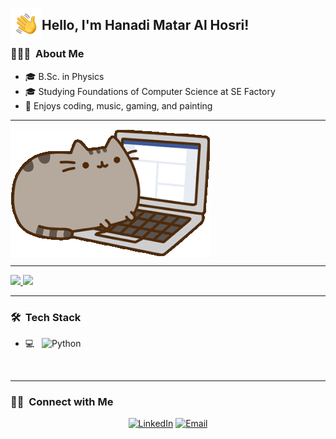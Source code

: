 <img align="left" src="HandWave.gif" style="width: 50px; height: 50px;" /> <h2>  Hello, I'm Hanadi Matar Al Hosri! </h2>

<h3> 👨🏻‍💻 &nbsp;About Me </h3>

- 🎓 B.Sc. in Physics
- 🎓 Studying Foundations of Computer Science at SE Factory
- 🤔 Enjoys coding, music, gaming, and painting

<hr>
<img align="center" src="catlaptop.gif" /> 
<hr>

<a href="https://github.com/HanadiHosri">
  <img height="180em" src="https://github-readme-stats.vercel.app/api?username=HanadiHosri&theme=buefy&show_icons=true" />
  <img height="180em" src="https://github-readme-stats.vercel.app/api/top-langs/?username=HanadiHosri&theme=buefy&layout=compact" />
</a>

<br/>
<hr>

<h3> 🛠 &nbsp;Tech Stack</h3>

- 💻 &nbsp;
  ![Python](https://img.shields.io/badge/-Python-333333?style=flat&logo=python)

<br/>
<hr>

<h3> 🤝🏻 &nbsp;Connect with Me </h3>

<p align="center">
<a href="https://www.linkedin.com/in/hanadi-hosri-836302245/"><img alt="LinkedIn" src="https://img.shields.io/badge/LinkedIn-Hanadi%20Matar%20Hosri-blue?style=flat-square&logo=linkedin"></a>
<a href="mailto:hanadi.hosri@gmail.com"><img alt="Email" src="https://img.shields.io/badge/Email-hanadi.hosri@gmail.com-blue?style=flat-square&logo=gmail"></a>
</p>
